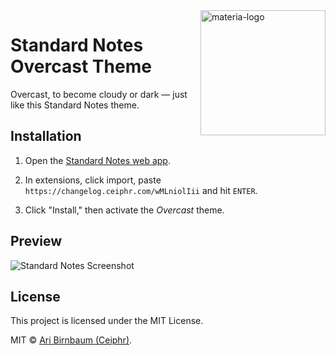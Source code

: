 <img src="https://cdn.ceiphr.io/standardnotes/overcast/overcast.png" alt="materia-logo" align="right" width=200px/>

# Standard Notes Overcast Theme

Overcast, to become cloudy or dark — just like this Standard Notes theme.

## Installation

1. Open the [Standard Notes web app](https://app.standardnotes.org/).

2. In extensions, click import, paste `https://changelog.ceiphr.com/wMLniolIii` and hit `ENTER`.

3. Click "Install," then activate the *Overcast* theme.

## Preview

![Standard Notes Screenshot](https://cdn.ceiphr.io/standardnotes/overcast/sn-theme-screenshot.png)

## License

This project is licensed under the MIT License.

MIT © [Ari Birnbaum (Ceiphr)](https://www.ceiphr.com).
